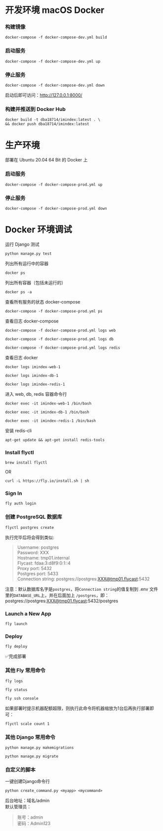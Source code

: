 # 开发环境 macOS Docker

### 构建镜像
```shell
docker-compose -f docker-compose-dev.yml build
```
### 启动服务
```shell
docker-compose -f docker-compose-dev.yml up
```
### 停止服务
```shell
docker-compose -f docker-compose-dev.yml down
```
启动后即可访问：http://127.0.0.1:8000/

### 构建并推送到 Docker Hub
```shell
docker build -t dba18714/imindex:latest . \
&& docker push dba18714/imindex:latest
```

# 生产环境
部署在 Ubuntu 20.04 64 Bit 的 Docker 上

### 启动服务
```shell
docker-compose -f docker-compose-prod.yml up
```
### 停止服务
```shell
docker-compose -f docker-compose-prod.yml down
```




# Docker 环境调试

运行 Django 测试
```shell
python manage.py test
```
列出所有运行中的容器
```shell
docker ps
```
列出所有容器（包括未运行的）
```shell
docker ps -a
```
查看所有服务的状态 docker-compose
```shell
docker-compose -f docker-compose-prod.yml ps
```
查看日志 docker-compose
```shell
docker-compose -f docker-compose-prod.yml logs web
```
```shell
docker-compose -f docker-compose-prod.yml logs db
```
```shell
docker-compose -f docker-compose-prod.yml logs redis
```
查看日志 docker
```shell
docker logs imindex-web-1
```
```shell
docker logs imindex-db-1
```
```shell
docker logs imindex-redis-1
```

进入 web, db, redis 容器命令行
```shell
docker exec -it imindex-web-1 /bin/bash
```
```shell
docker exec -it imindex-db-1 /bin/bash
```
```shell
docker exec -it imindex-redis-1 /bin/bash
```
安装 redis-cli
```shell
apt-get update && apt-get install redis-tools
```





### Install flyctl
```shell
brew install flyctl
```
OR
```shell
curl -L https://fly.io/install.sh | sh
```
### Sign In
```shell
fly auth login
```
### 创建 PostgreSQL 数据库
```shell
flyctl postgres create
```
执行完毕后将会得到类似:
> Username:    postgres  
  Password:    XXX  
  Hostname:    tmp01.internal  
  Flycast:     fdaa:3:d8f9:0:1::4  
  Proxy port:  5432  
  Postgres port:  5433  
  Connection string: postgres://postgres:XXX@tmp01.flycast:5432

注意：默认数据库名字是`postgres`，将`Connection string`的值复制到 .env 文件里的`DATABASE_URL`上，并在后面加上 `/postgres`，即：postgres://postgres:XXX@tmp01.flycast:5432/postgres

### Launch a New App
```shell
fly launch
```
### Deploy
```shell
fly deploy
```
✅完成部署

### 其他 Fly 常用命令
```shell
fly logs
```
```shell
fly status
```
```shell
fly ssh console
```
如果部署时提示机器配额超限，则执行此命令将机器缩放为1台后再执行部署即可：
```shell
flyctl scale count 1
```

### 其他 Django 常用命令
```shell
python manage.py makemigrations
```
```shell
python manage.py migrate
```

### 自定义的脚本
一键创建Django命令行
```shell
python create_command.py <myapp> <mycommand>
```

后台地址：域名/admin  
默认管理员：
> 账号：admin  
> 密码：Admin123
